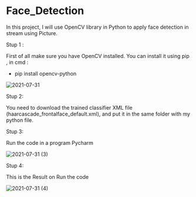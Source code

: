 # Face_Detection

In this project, I will use OpenCV library in Python to apply face detection in stream using Picture.

Stup 1 :

First of all make sure you have OpenCV installed. You can install it using pip , in cmd :

* pip install opencv-python


![2021-07-31](https://user-images.githubusercontent.com/86461558/127751111-712aba47-56a0-4f3b-849a-b024335633e2.png)


Stup 2:

You need to download the trained classifier XML file 
(haarcascade_frontalface_default.xml),  and put it in the same folder with my python file.

Stup 3:

Run the code in a program Pycharm


![2021-07-31 (3)](https://user-images.githubusercontent.com/86461558/127751438-435a8376-e796-4916-8bd1-bc29d6c184a8.png)

Stup 4:

This is the Result on Run the code

![2021-07-31 (4)](https://user-images.githubusercontent.com/86461558/127751475-e67b86cc-51fa-4c5d-8eb0-1cfb10dec258.png)


